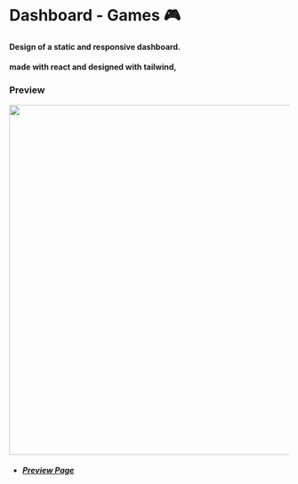 # Dashboard - Games :video_game:

#### Design of a static and responsive dashboard.

#### made with react and designed with tailwind,

### Preview

<img  src="https://i.imgur.com/Z1z4a8e.png" width='628'/>

- ##### [ Preview Page ](https://matias-d.github.io/movies-app/)
